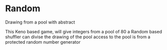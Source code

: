 # Random
Drawing from a pool with abstract 

This Keno based game, will give integers from a pool of 80 a
Random based shuffler can divise the drawing of the pool 
access to the pool is from a protected random number generator
